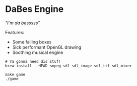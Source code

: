 DaBes Engine
============

_"I'm da besssss"_

Features:
* Some falling boxes
* Sick performant OpenGL drawing
* Soothing musical engine

```
# Ya gonna need dis stuf!
brew install --HEAD smpeg sdl sdl_image sdl_ttf sdl_mixer

make game
./game
```
